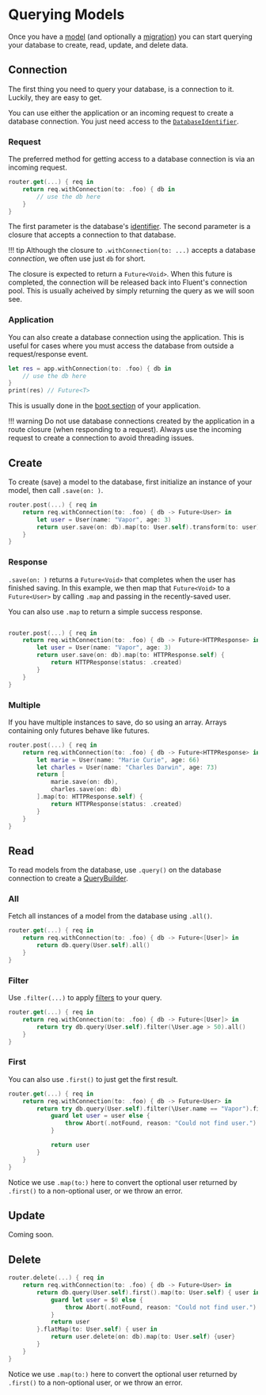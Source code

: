 # Querying Models

Once you have a [model](models.md) (and optionally a [migration](migrations.md)) you can start
querying your database to create, read, update, and delete data.

## Connection

The first thing you need to query your database, is a connection to it. Luckily, they are easy to get.

You can use either the application or an incoming request to create a database connection. You just need
access to the [`DatabaseIdentifier`](provider.md#identifier).

### Request

The preferred method for getting access to a database connection is via an incoming request.

```swift
router.get(...) { req in
    return req.withConnection(to: .foo) { db in
        // use the db here
    }
}
```

The first parameter is the database's [identifier](provider.md#identifier). The second parameter is a closure
that accepts a connection to that database.

!!! tip
    Although the closure to `.withConnection(to: ...)` accepts a database _connection_, we often use just `db` for short.

The closure is expected to return a `Future<Void>`. When this future is completed, the connection will be released
back into Fluent's connection pool. This is usually acheived by simply returning the query as we will soon see.

### Application

You can also create a database connection using the application. This is useful for cases where you must access
the database from outside a request/response event.

```swift
let res = app.withConnection(to: .foo) { db in
    // use the db here
}
print(res) // Future<T>
```

This is usually done in the [boot section](../getting-started/structure.md#boot) of your application.

!!! warning
    Do not use database connections created by the application in a route closure (when responding to a request).
    Always use the incoming request to create a connection to avoid threading issues.

## Create

To create (save) a model to the database, first initialize an instance of your model, then call `.save(on: )`.

```swift
router.post(...) { req in
    return req.withConnection(to: .foo) { db -> Future<User> in
        let user = User(name: "Vapor", age: 3)
        return user.save(on: db).map(to: User.self).transform(to: user) // Future<User>
    }
}
```

### Response

`.save(on: )` returns a `Future<Void>` that completes when the user has finished saving. In this example, we then
map that `Future<Void>` to a `Future<User>` by calling `.map` and passing in the recently-saved user.

You can also use `.map` to return a simple success response.

```swift

router.post(...) { req in
    return req.withConnection(to: .foo) { db -> Future<HTTPResponse> in
        let user = User(name: "Vapor", age: 3)
        return user.save(on: db).map(to: HTTPResponse.self) {
            return HTTPResponse(status: .created)
        }
    }
}
```

### Multiple

If you have multiple instances to save, do so using an array. Arrays containing only futures behave like futures.

```swift
router.post(...) { req in
    return req.withConnection(to: .foo) { db -> Future<HTTPResponse> in
        let marie = User(name: "Marie Curie", age: 66)
        let charles = User(name: "Charles Darwin", age: 73)
        return [
            marie.save(on: db),
            charles.save(on: db)
        ].map(to: HTTPResponse.self) {
            return HTTPResponse(status: .created)
        }
    }
}
```

## Read

To read models from the database, use `.query()` on the database connection to create a [QueryBuilder](../query-builder).

### All

Fetch all instances of a model from the database using `.all()`.

```swift
router.get(...) { req in
    return req.withConnection(to: .foo) { db -> Future<[User]> in
        return db.query(User.self).all()
    }
}
```

### Filter

Use `.filter(...)` to apply [filters](../query-builder#filters) to your query.

```swift
router.get(...) { req in
    return req.withConnection(to: .foo) { db -> Future<[User]> in
        return try db.query(User.self).filter(\User.age > 50).all()
    }
}
```

### First

You can also use `.first()` to just get the first result.

```swift
router.get(...) { req in
    return req.withConnection(to: .foo) { db -> Future<User> in
        return try db.query(User.self).filter(\User.name == "Vapor").first().map(to: User.self) { user in
            guard let user = user else {
                throw Abort(.notFound, reason: "Could not find user.")
            }

            return user
        }
    }
}
```

Notice we use `.map(to:)` here to convert the optional user returned by `.first()` to a non-optional
user, or we throw an error.

## Update

Coming soon.

## Delete
```swift
router.delete(...) { req in
    return req.withConnection(to: .foo) { db -> Future<User> in
        return db.query(User.self).first().map(to: User.self) { user in
            guard let user = $0 else {
                throw Abort(.notFound, reason: "Could not find user.")
            }
            return user
        }.flatMap(to: User.self) { user in
            return user.delete(on: db).map(to: User.self) {user}
        }
    }
}
```

Notice we use `.map(to:)` here to convert the optional user returned by `.first()` to a non-optional
user, or we throw an error.
